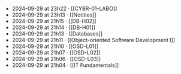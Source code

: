- 2024-09-29 at 23h22 · [[CYBR-01-LABO]]
- 2024-09-29 at 23h13 · [[Notities]]
- 2024-09-29 at 21h15 · [[DB-H02]]
- 2024-09-29 at 21h14 · [[DB-H01]]
- 2024-09-29 at 21h13 · [[Databases]]
- 2024-09-29 at 21h11 · [[Object-oriented Software Development I]]
- 2024-09-29 at 21h10 · [[OSD-L01]]
- 2024-09-29 at 21h07 · [[OSD-L02]]
- 2024-09-29 at 21h06 · [[OSD-L03]]
- 2024-09-29 at 21h04 · [[IT Fundamentals]]
